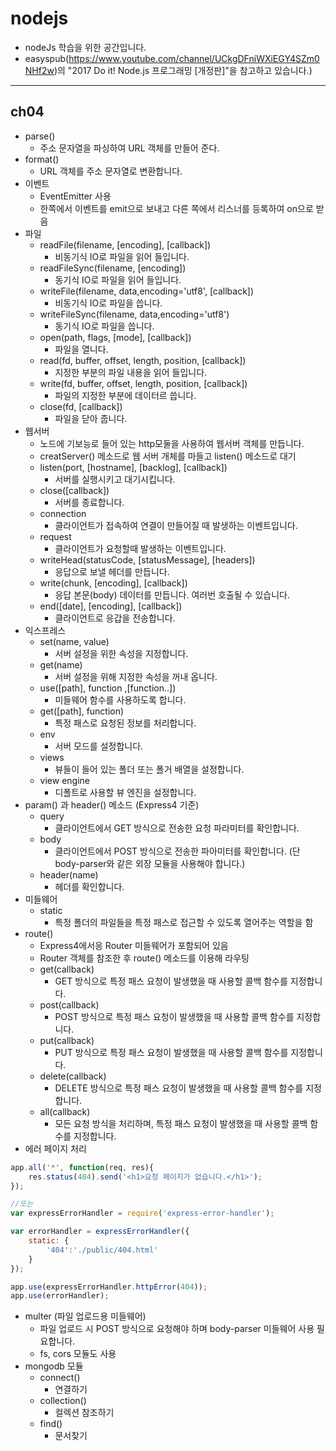 # nodejs
* nodeJs 학습을 위한 공간입니다.
* easyspub(https://www.youtube.com/channel/UCkgDFniWXiEGY4SZm0NHf2w)의 "2017 Do it! Node.js 프로그래밍 [개정판]"을 참고하고 있습니다.)

--------------

## ch04
* parse()
    * 주소 문자열을 파싱하여 URL 객체를 만들어 준다.
* format()
    * URL 객체를 주소 문자열로 변환합니다.
* 이벤트
    * EventEmitter 사용
    * 한쪽에서 이벤트를 emit으로 보내고 다른 쪽에서 리스너를 등록하여 on으로 받음
* 파일
    * readFile(filename, [encoding], [callback])
        * 비동기식 IO로 파일을 읽어 들입니다.
    * readFileSync(filename, [encoding])
        * 동기식 IO로 파일을 읽어 들입니다.
    * writeFile(filename, data,encoding='utf8', [callback])
        * 비동기식 IO로 파일을 씁니다.
    * writeFileSync(filename, data,encoding='utf8')
        * 동기식 IO로 파일을 씁니다.
    * open(path, flags, [mode], [callback])
        * 파일을 열니다.
    * read(fd, buffer, offset, length, position, [callback])
        * 지정한 부분의 파일 내용을 읽어 들입니다.
    * write(fd, buffer, offset, length, position, [callback])
        * 파일의 지정한 부분에 데이터르 씁니다.
    * close(fd, [callback])
        * 파일을 닫아 줍니다.
* 웹서버
    * 노드에 기보능로 들어 있는 http모둘을 사용하여 웹서버 객체를 만듭니다.
    * creatServer() 메소드로 웹 서버 개체를 마들고 listen() 메소드로 대기
    * listen(port, [hostname], [backlog], [callback])
        * 서버를 실행시키고 대기시킵니다.
    * close([callback])
        * 서버를 종료합니다.
    * connection
        * 클라이언트가 접속하여 연결이 만들어질 때 발생하는 이벤트입니다.
    * request
        * 클라이언트가 요청할때 발생하는 이벤트입니다.
    * writeHead(statusCode, [statusMessage], [headers])
        * 응답으로 보낼 헤더를 만듭니다.
    * write(chunk, [encoding], [callback])
        * 응답 본문(body) 데이터를 만듭니다. 여러번 호출될 수 있습니다.
    * end([date], [encoding], [callback])
        * 클라이언트로 응갑을 전송합니다.
* 익스프레스
    * set(name, value)
        * 서버 설정을 위한 속성을 지정합니다.
    * get(name)
        * 서버 설정을 위해 지정한 속성을 꺼내 옵니다.
    * use([path], function ,[function..])
        * 미들웨어 함수를 사용하도록 합니다.
    * get([path], function)
        * 특정 패스로 요청된 정보를 처리합니다.
    * env
        * 서버 모드를 설정합니다.
    * views
        * 뷰들이 들어 있는 폴더 또는 폴거 배열을 설정합니다.
    * view engine
        * 디폴트로 사용할 뷰 엔진을 설정합니다.
* param() 과 header() 메소드 (Express4 기준)
    * query
        * 클라이언트에서 GET 방식으로 전송한 요청 파라미터를 확인합니다.
    * body
        * 클라이언트에서 POST 방식으로 전송한 파아미터를 확인합니다. (단 body-parser와 같은 외장 모듈을 사용해야 합니다.)
    * header(name)
        * 헤더를 확인합니다.
* 미들웨어
    * static
        * 특정 폴더의 파일들을 특정 패스로 접근할 수 있도록 열어주는 역할을 함
* route()
    * Express4에서응 Router 미들웨어가 포함되어 있음
    * Router 객체를 참조한 후 route() 메소드를 이용해 라우팅
    * get(callback)
        * GET 방식으로 특정 패스 요청이 발생했을 때 사용할 콜백 함수를 지정합니다.
    * post(callback)
        * POST 방식으로 특정 패스 요청이 발생했을 때 사용할 콜백 함수를 지정합니다.
    * put(callback)
        * PUT 방식으로 특정 패스 요청이 발생했을 때 사용할 콜백 함수를 지정합니다.
    * delete(callback)
        * DELETE 방식으로 특정 패스 요청이 발생했을 때 사용할 콜백 함수를 지정합니다.
    * all(callback)
        * 모든 요청 방식을 처리하며, 특정 패스 요청이 발생했을 때 사용할 콜백 함수를 지정합니다.
* 에러 페이지 처리
```javaScript
app.all('*', function(req, res){
    res.status(404).send('<h1>요청 페이지가 없습니다.</h1>');
});

//또는 
var expressErrorHandler = require('express-error-handler');

var errorHandler = expressErrorHandler({
    static: {
        '404':'./public/404.html'
    }
});

app.use(expressErrorHandler.httpError(404));
app.use(errorHandler);
```
* multer (파일 업로드용 미들웨어)
    * 파일 업로드 시 POST 방식으로 요청해야 하며 body-parser 미들웨어 사용 필요합니다.
    * fs, cors 모듈도 사용
* mongodb 모듈
    * connect()
        * 연결하기
    * collection()
        * 컬렉션 참조하기
    * find()
        * 문서찾기